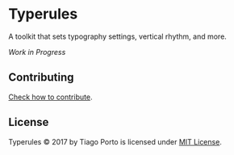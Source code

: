 # Typerules

A toolkit that sets typography settings, vertical rhythm, and more.

_Work in Progress_

## Contributing

[Check how to contribute](https://github.com/tiagoporto/.github/blob/main/CONTRIBUTING.md).

## License

Typerules © 2017 by Tiago Porto is licensed under [MIT License](LICENSE).
